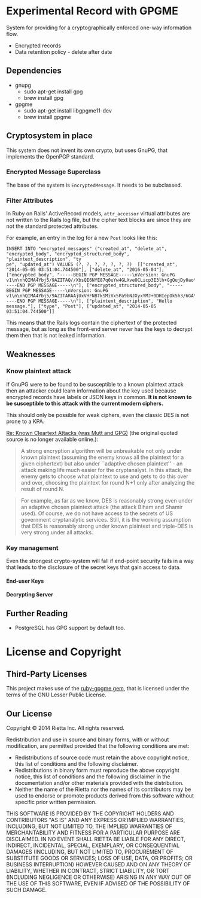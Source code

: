 # Experimental Record with GPGME

System for providing for a cryptographically enforced one-way information flow.

- Encrypted records
- Data retention policy - delete after date

## Dependencies
- gnupg
  - sudo apt-get install gpg
  - brew install gpg
- gpgme
  - sudo apt-get install libgpgme11-dev
  - brew install gpgme

## Cryptosystem in place
This system does not invent its own crypto, but uses GnuPG, that implements the
OpenPGP standard.

### Encrypted Message Superclass
The base of the system is `EncryptedMessage`. It needs to be subclassed.

### Filter Attributes

In Ruby on Rails' ActiveRecord models, `attr_accessor` virtual attributes are not written to the Rails log file, but the cipher text blocks are since they are not the standard protected attributes.

For example, an entry in the log for a new `Post` looks like this:

```
INSERT INTO "encrypted_messages" ("created_at", "delete_at", "encrypted_body", "encrypted_structured_body", "plaintext_description", "ty
pe", "updated_at") VALUES (?, ?, ?, ?, ?, ?, ?)  [["created_at", "2014-05-05 03:51:04.744500"], ["delete_at", "2016-05-04"], ["encrypted_body", "-----BEGIN PGP MESSAGE-----\nVersion: GnuPG v1\n\nhQIMA4Ybj5/9AZITAQ//XbsQE6NYE87q0uYw4GLXveOCLicp3E3lh+GgQujDy0ao\nMvcSvAzOVy7i5kKklFmS9zaPbvXWsgpdoEMTFsy8QONSyTHMc1LGFARKqhJrqTU7\nNnh6ghZOYPN6RCj1cY/tR41uuGc9A2bocQ35Q4QwnWT1nt/qYeJ0uOAV2biBJKs2\nw6ouiQnEAbeOuyolUb6RJJIs5szrIkswkABA2hEhrqAZILCtKYk/jIlrY55Xgvy4\nd+yo6DYjnXKG8LYe2DXVQeWEcAJrdgEGWjNgdWz3jk+cwWNv+MrskbAgkJO9E/JU\n/jxcXbKlZDwgqeTTUFxx2VPhgoc2MfMbHqrnIAHMbUXFjsXGLKxPr3WBEsKCYNaZ\nKvD0/4D8wcYp0xqwylSHlLX/jA7Urc4pc0IxCgibWWk9SoN7+G3w0XZK7XeKBWJx\n9t84Ozd+kkRexX8wsCGLyPjrDOlkYT9EKdBXAOGDZ3AglDB10c4P+/HKETxlkMCa\nlCXV0+pAhngIygCAE1KD9Vla5aFf9CZJCWHH8UfhUPQBexBhJB1jtD3yFtb8G//5\n2mskBWMqCPgkFUBWFW9FRw5ziHFY6EX1QAYRKI5UcHBYcDlCAOKTX3K4SO0oM833\nL+gBk5M0p7WJUxkrhiWsuTNR/I0/kWokLKXhAiP8yowEq11yNTyof2DUAA3o4naF\nAgwDsLLo+5HI/r8BEACY0fBTdkEMAsA8A+eqI2SvputWzNJOpdAh1hQxW2DGVdfz\nXPxHJxRp46e95bXvsuKEwno35QVCb6iAZkb5VHAMLV5dbUlq7DtfzQvsa+oldAIw\n0v/bSSO3RvCGEcdcf/jufdjN7zsAIuz5RZD2PxHKgQ6YZ0HlL9ucl84YFGk92Jq6\n6GhZsSkRpUmPfg6Nu+jALW89xN3H2aWFQJlLGnCt+5mZliycnM5uJ2UO0L+od3m0\nvrQKdSbU4rq/ZcUl0B4scIT+R/9s0SmpZahnwfZAQlUjYOnOnZZLNcPThCvBv3RH\nTO9c044DnNCZ1lyTyvhP2Iq+KBUf6YWdQXpdVJawUWOYkNUj5Rf5ACVyrbbJ+KWD\nITSDNgjnLP7Oh/RJAxCzdu49u/9cgTQiI91JuuRIQr6IAwrMQIPVKw+GmSG5kkbw\ntxj19vZrKwLQnzzcIAFQ4jDj1Nk13b2AHqxadHfHOWJlv+voHwy4+mvXvMRLAl6Z\nnPKgbYn8rSJOYthOKlQ5hgCEu9vfJ6ZuZ4KPGtZ1ULPjoKZ4Uo+cQbBami8Nrygd\nsq4hv8dwLqH11/WHRCrQ5oPVYyPKcxz06T2yKFwfLXI437gVzzTPGTSwup5B3W+t\nEERfvBClPXgZz/0D1d+RC8lczIpKbX4PogrNhXI0jcRjIUJFtQaFpP71+Ra8RIUB\nDANdgCrVDNiyVQEIAIFTCUK9MIpSr3vZrEAaotKTsFEfs6Y2Pk4/ytfWXU6pwHcX\nmmx01TMiR1miOpxg0AdkYoRPxODcUn2cLZNzVFcCM9YVGzMrktlSurJOH8HPz22U\nV1OtXCapq07SV138lKfkFI2BC0tK5upYpD0sC98P1KRP4i8epe2OLl689Xk4aQmF\n8JxJ9/bH9czl1dcYz7S+tTUYwHl1PdS9rXeSOIP0sviXhBF8DxyMApN3NuAsmLSu\nNDImGyUEBIvlm/AaBPdihDJuWCqT+XkYdkBXOTlqVDlS1f/zQk/lxKlGtVRMkTPm\nzwxs1l04DQmd+7ui7ZmAvDIC2oDFTVd6VQY6bGfSjAHJyxN6dmqZxAj0ChhI+6p8\nslEnR2nRQfnpnrrhSTPtpUevKvj767/0EDPNBXBKe/Eh9f+wGvfRxZ3YUD9rXslt\nr04lQ45ZqZ/ED+Ii+U/NqhXo3sjYGDqd/U00bh/IYRlm7aAkFnAIgrDFI2Ci/RLM\ncaYGKCEFl4HAupATWdyQa/1P3R+3O67hL2SC\n=BEK/\n-----END PGP MESSAGE-----\n"], ["encrypted_structured_body", "-----BEGIN PGP MESSAGE-----\nVersion: GnuPG v1\n\nhQIMA4Ybj5/9AZITARAAjUxVHFNBTkSMiVx5Pa9bNJXyxYMJ+0DHIepOk5h3/6GA\nlBlGvNJslS8F43YD+i8OyummDlOhiGqFdrM9DW5a94a2CRRu8LOn/odqsEF7hHkl\nzhm4h6DbzhfctsWnbNUbJ6ZwPoNJM0NpIRLQsq8jaHdnN659UEgJYcC1nwQUU7qr\nR9d6QSbFRWB9/LmSu8J3zCb7fvZzsL/BQ1+lxoxCBoeKumIho3ozXd6zrLwiurqn\nBnfyCWCoJ82GbOW9fd9ao/A1w6SCjtw7FsLUZwV6mIhbqhLoStTOm9eh1tdNrW+n\n4EvyDNQrFQrEXDwOV7JS+0rNznzjTD+9iIMIST68TKfNOQBi6i2Y3Qq+sjGJOFTj\nh6uRG3fxwo04pD+8+vRw33w3K3OdT1sY9129k2Vmw56zumkIrjvKAtadZhp0+9nA\nJc3RFDE4TX2sex2eF7+tNIm09JP+0Vl9+EwXEUIrFAUYDFW/HGMNyAwoaZPzJMqP\n//F72OlqMuPak1EjSnqak9UvThFIWagoFmMoydGIxNlsRPKyN2NooNWUL0JpwDNp\nrssQwK/6vqBFBn57ivBtqUOI5B7V4UYg6XRpFcnQbbK+wmDAMHZtCHZTkK2jdTIi\nwH9zICcdPlUpUPS01DBldGuMdrxn4/LqpfC0PYnimrq9nVkOA3xMM5xbgjYdy5aF\nAgwDsLLo+5HI/r8BEAC0bNGS48C+W6nxPQ+TsBH1hAAvGz9uRRfEfzfBW0KgIB/g\naPNY78P3+a4K2tZw5kIHy6rfKLzZbfvOhFvtj/2VwUgdAnSUYM7R0yre9183mRse\nbKBxMtW79bgsYCfj5svweapBE9sPoDxpFXvJG9heoD5QnIzTY5Ef81KWe/PAWvbz\nkuX35jopWWp9dXFSlZ4u/5lFWuFOGLuib4DTgcCqZlV/Z31t6xfzkTTqJ0ca8IvN\nGcXFG7xJK2bjnaeZhdv/m/wXVS1zcYFt21oqt3m2UEk/4RWHv5CHGL3iLxlsuQZU\nbur4Q+xjfCLdtxrDrolIZDJ8J3uEBu6sQW3ne+YFet2C34kh9KBaj/WnONtdeNe8\nobCIY2qfG2qaCOXq/AjjFsz9gc/3J5tLZOibpQGMgh0CXrDkpXBhNrhtIGVK8RZm\nS4jxIQuT0+85C4irK4QMDwyKInQ5SoBHtzu93VXVkfzvTcWIKpy+B5C1kpkHX6QV\nGu7w60RLYFV9HwyPWw++9AyLqRdiPJ91U2bmb6TMemeCI2gtjvbv6WEM2rxCZ8XW\n/pWbblPWG6o63mN/u+lQsrW25M5OzREE/lyMqordRvUh6e7t91bGbBH6GQ0BPL9O\nwhQwxLko2Tsb6jmdURZN1efcd9WWmocGgpGY5PtLzGZ5YqC02xLqVE+ooH+aFoUB\nDANdgCrVDNiyVQEH+wQ8iz3ZyozB8t19SVYfrSpTqkttli8qcXSLQfyx0X7aRUlN\n68/bfAqrF0kdkPiu52E26ugnOWFDGgtond/AB2gzygYkCuW5btt9VGCf7p88ksSk\nSEXLerYgbrwHtJ3FFyDWCBJlRCSaEW2in2kaKFcWVrpD32+leF2W+z9c799YCTUk\nkXy2gpmaqW2AHKnXHM5/Z7P5TigA1JklKtdjr+sQ8z9yPOSFcgASeQVO+/ztGsHP\nNrWrnWxHDT+u8YaJpPfHMkB01Pskl0Ca0rTZ94twe2CM8E5CFe6XLBmUNYA2mINf\njSlIZxe3jh67T95Ogi2uKHN/A0eT6NpQN+tnZo7SjQEBRz06y6IZfVPTyD2lDIP4\nMsI9vE50NaYSivYF2tm/ttZW1S1MDhd1As/hideiaVGNKCwlHG5Wz9vL6Nrr/9YU\na8AXMdDMlX+YKyOmVw0Xbag8vDMSBkrAFuaynBn6BqAWZ8KBMA1Q5cKpFzX8YtL0\n03LsMbbxAxc31XqMdAYd8GfEPZIwdCLrOCuJVA==\n=11c2\n-----END PGP MESSAGE-----\n"], ["plaintext_description", "Hello message."], ["type", "Post"], ["updated_at", "2014-05-05 03:51:04.744500"]]
```

This means that the Rails logs contain the ciphertext of the protected message, but as long as the front-end server never has the keys to decrypt them then that is not leaked information.

## Weaknesses

### Know plaintext attack
If GnuPG were to be found to be susceptible to a known plaintext attack then an attacker could learn information about the key used because encrypted records have labels or JSON keys in common. **It is not known to be susceptible to this attack with the current modern ciphers.**

This should only be possible for weak ciphers, even the classic DES is not prone to a KPA.

[Re: Known Cleartext Attacks (was Mutt and GPG)](http://marc.info/?l=mutt-users&m=100163863430823&w=2) (the original quoted source is no longer available online.):

> A strong encryption algorithm will be unbreakable not only under
> known plaintext (assuming the enemy knows all the plaintext for a
> given ciphertext) but also under ``adaptive chosen plaintext'' - an
> attack making life much easier for the cryptanalyst. In this attack,
> the enemy gets to choose what plaintext to use and gets to do this
> over and over, choosing the plaintext for round N+1 only after
> analyzing the result of round N.

> For example, as far as we know, DES is reasonably strong even under
> an adaptive chosen plaintext attack (the attack Biham and Shamir
> used). Of course, we do not have access to the secrets of US
> government cryptanalytic services. Still, it is the working
> assumption that DES is reasonably strong under known plaintext and
> triple-DES is very strong under all attacks.

### Key management
Even the strongest crypto-system will fall if end-point security fails in a way that leads to the disclosure of the secret keys that gain access to data.

#### End-user Keys
#### Decrypting Server



## Further Reading

- PostgreSQL has GPG support by default too.


# License and Copyright

## Third-Party Licenses
This project makes use of the [ruby-gpgme gem](https://github.com/ueno/ruby-gpgme/), that is licensed under the terms of the GNU Lesser Public License.

## Our License

Copyright © 2014 Rietta Inc.
All rights reserved.

Redistribution and use in source and binary forms, with or without
modification, are permitted provided that the following conditions are met:

- Redistributions of source code must retain the above copyright notice, this list of conditions and the following disclaimer.
- Redistributions in binary form must reproduce the above copyright notice, this list of conditions and the following disclaimer in the documentation and/or other materials provided with the distribution.
- Neither the name of the Rietta nor the names of its contributors may be used to endorse or promote products derived from this software without specific prior written permission.

THIS SOFTWARE IS PROVIDED BY THE COPYRIGHT HOLDERS AND CONTRIBUTORS "AS IS" AND
ANY EXPRESS OR IMPLIED WARRANTIES, INCLUDING, BUT NOT LIMITED TO, THE IMPLIED
WARRANTIES OF MERCHANTABILITY AND FITNESS FOR A PARTICULAR PURPOSE ARE
DISCLAIMED. IN NO EVENT SHALL RIETTA BE LIABLE FOR ANY
DIRECT, INDIRECT, INCIDENTAL, SPECIAL, EXEMPLARY, OR CONSEQUENTIAL DAMAGES
(INCLUDING, BUT NOT LIMITED TO, PROCUREMENT OF SUBSTITUTE GOODS OR SERVICES;
LOSS OF USE, DATA, OR PROFITS; OR BUSINESS INTERRUPTION) HOWEVER CAUSED AND
ON ANY THEORY OF LIABILITY, WHETHER IN CONTRACT, STRICT LIABILITY, OR TORT
(INCLUDING NEGLIGENCE OR OTHERWISE) ARISING IN ANY WAY OUT OF THE USE OF THIS
SOFTWARE, EVEN IF ADVISED OF THE POSSIBILITY OF SUCH DAMAGE.